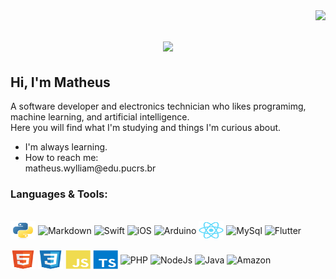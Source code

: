 <img align="right" src="https://visitor-badge.laobi.icu/badge?page_id=zumrudu-anka.zumrudu-anka">

<h1 align="center">
  <a href="https://git.io/typing-svg">
    <img src="https://readme-typing-svg.herokuapp.com/?lines=Hi+I'm+Matheus👋;I'm+a+Software+Developer;You+are+Welcome🚀&center=true&size=29">
  </a>
  </div>
</h1>

<h2>Hi, I'm Matheus</h2>

<p>A software developer and electronics technician who likes programimg, machine learning, and artificial intelligence.<br>
Here you will find what I'm studying and things I'm curious about.</p>

<ul>
 <li> I'm always learning. </li>
 <li> How to reach me: <br>
   matheus.wylliam@edu.pucrs.br </li>
</ul>

<h3> Languages & Tools: </h3>
<div style="display: inline_block"><br>
  <img align="center" alt="Python" height="30" width="40" src="https://raw.githubusercontent.com/devicons/devicon/master/icons/python/python-original.svg">
  <img align="center" alt="Markdown" height="" width="" src="https://img.shields.io/badge/markdown-%23000000.svg?style=for-the-badge&logo=markdown&logoColor=white">
  <img align="center" alt="Swift" height="30" width="40" src="https://developer.apple.com/swift/images/swift-logo.svg">
  <img align="center" alt="iOS" height="" width="" src="https://img.shields.io/badge/iOS-000000?style=for-the-badge&logo=ios&logoColor=white">
   <img align="center" alt="Arduino" height="" width="" src="https://img.shields.io/badge/-Arduino-00979D?style=for-the-badge&logo=Arduino&logoColor=white">
   <img align="center" alt="React" height="30" width="40" src="https://raw.githubusercontent.com/devicons/devicon/master/icons/react/react-original.svg">
   <img align="center" alt="MySql" height="" width="" src="https://img.shields.io/badge/mysql-%2300f.svg?style=for-the-badge&logo=mysql&logoColor=black">
   <img align="center" alt="Flutter" height="" width="" src="https://img.shields.io/badge/Flutter-%2302569B.svg?style=for-the-badge&logo=Flutter&logoColor=white">
</div>
<div style="display: inline_block"> <br>
   <img align="center" alt="HTML" height="30" width="40" src="https://raw.githubusercontent.com/devicons/devicon/master/icons/html5/html5-original.svg">
   <img align="center" alt="CSS" height="30" width="40" src="https://raw.githubusercontent.com/devicons/devicon/master/icons/css3/css3-original.svg">
    <img align="center" alt="JavaScript" height="30" width="40" src="https://raw.githubusercontent.com/devicons/devicon/master/icons/javascript/javascript-plain.svg">
   <img align="center" alt="Typescript" height="30" width="40" src="https://raw.githubusercontent.com/devicons/devicon/master/icons/typescript/typescript-plain.svg"> 
   <img align="center" alt="PHP" height="30" width="55" src="https://upload.wikimedia.org/wikipedia/commons/thumb/2/27/PHP-logo.svg/2560px-PHP-logo.svg.png"> 
   <img align="center" alt="NodeJs" height="" width="" src="https://img.shields.io/badge/node.js-6DA55F?style=for-the-badge&logo=node.js&logoColor=white">
   <img align="center" alt="Java" height="" width="" src="https://img.shields.io/badge/java-%23ED8B00.svg?style=for-the-badge&logo=openjdk&logoColor=white"> 
   <img align="center" alt="Amazon" height="" width="" src="https://img.shields.io/badge/AWS-%23FF9900.svg?style=for-the-badge&logo=amazon-aws&logoColor=white"> 
  </div>

